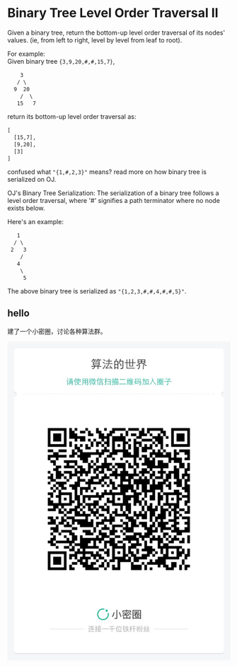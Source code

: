# Binary Tree Level Order Traversal II 

Given a binary tree, return the bottom-up level order traversal of its nodes' values. (ie, from left to right, level by level from leaf to root).  

For example:  
Given binary tree `{3,9,20,#,#,15,7}`,  

```
    3
   / \
  9  20
    /  \
   15   7
```

return its bottom-up level order traversal as:  

```
[
  [15,7],
  [9,20],
  [3]
]
```

confused what `"{1,#,2,3}"` means?  read more on how binary tree is serialized on OJ.


OJ's Binary Tree Serialization:
The serialization of a binary tree follows a level order traversal, where '#' signifies a path terminator where no node exists below.

Here's an example:

```
   1
  / \
 2   3
    /
   4
    \
     5
```

The above binary tree is serialized as `"{1,2,3,#,#,4,#,#,5}"`.



## hello

建了一个小密圈，讨论各种算法群。  

![小密圈](../../suanfa_xiaomiquan.jpg)

